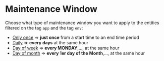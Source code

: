 # Maintenance Window

Choose what type of maintenance window you want to apply to the entities filtered on the tag `app` and the tag `env`: 
- [Only once](https://github.com/JLLormeau/OnDemand-Configuration-with-Monaco/tree/main/Maintenance-Window/deploy-onceonly-mw) => **just once** from a start time to an end time period
- [Daily](https://github.com/JLLormeau/OnDemand-Configuration-with-Monaco/tree/main/Maintenance-Window/deploy-daily-mw)        => **every days** at the same hour
- [Day of week](https://github.com/JLLormeau/OnDemand-Configuration-with-Monaco/tree/main/Maintenance-Window/deploy-dayofweek-mw)         => **every MONDAY**,...,  at the same hour
- [Day of month](https://github.com/JLLormeau/OnDemand-Configuration-with-Monaco/tree/main/Maintenance-Window/deploy-dayofmonth-mw)       => **every 1er day of the Month**,...,  at the same hour

